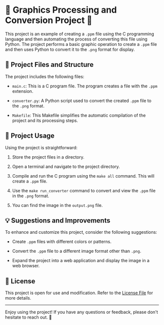 # 🌟 Graphics Processing and Conversion Project 🎨

This project is an example of creating a `.ppm` file using the C programming language and then automating the process of converting this file using Python. The project performs a basic graphic operation to create a `.ppm` file and then uses Python to convert it to the `.png` format for display.

## 📂 Project Files and Structure

The project includes the following files:

- `main.c`: This is a C program file. The program creates a file with the `.ppm` extension.

- `converter.py`: A Python script used to convert the created `.ppm` file to the `.png` format.

- `Makefile`: This Makefile simplifies the automatic compilation of the project and its processing steps.

## 🚀 Project Usage

Using the project is straightforward:

1. Store the project files in a directory.

2. Open a terminal and navigate to the project directory.

3. Compile and run the C program using the `make all` command. This will create a `.ppm` file.

4. Use the `make run_converter` command to convert and view the `.ppm` file in the `.png` format.

5. You can find the image in the `output.png` file.

## 💡 Suggestions and Improvements

To enhance and customize this project, consider the following suggestions:

- Create `.ppm` files with different colors or patterns.

- Convert the `.ppm` file to a different image format other than `.png`.

- Expand the project into a web application and display the image in a web browser.

## 📝 License

This project is open for use and modification. Refer to the [License File](LICENSE) for more details.

---

Enjoy using the project! If you have any questions or feedback, please don't hesitate to reach out. 🚀
